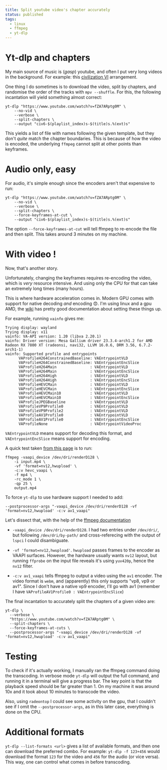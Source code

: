 ```yaml
---
title: Split youtube video's chapter accurately
status: published
tags:
  - linux
  - ffmpeg
  - yt-dlp
---
```


# Yt-dlp and chapters

My main source of music is (*gasp*) youtube, and often I put very long videos in
the background. For example: this [civilization
VI](https://www.youtube.com/watch?v=fZA7ARptg0M) arrangement.

One thing I do sometimes is to download the video, split by chapters, and
randomise the order of the tracks with `mpv --shuffle`. For this, the following
incantation will yield something almost correct:

``` 
yt-dlp "https://www.youtube.com/watch?v=fZA7ARptg0M" \
    --no-vid \
    --verbose \
    --split-chapters \
    --output "civ6-$(playlist_index)s-$(title)s.%(ext)s"
```

This yields a list of file with names following the given template, but they
don't *quite* match the chapter boundaries. This is because of how the video is
encoded, the underlying `ffmpeg` cannot split at other points than keyframes.


# Audio only, easy

For audio, it's simple enough since the encoders aren't that expensive to run:

```
yt-dlp "https://www.youtube.com/watch?v=fZA7ARptg0M" \
    --no-vid \
    --verbose \
    --split-chapters \
    --force-keyframes-at-cut \
    --output "civ6-$(playlist_index)s-$(title)s.%(ext)s"
```

The option `--force-keyframes-at-cut` will tell ffmpeg to re-encode the file
and then split. This takes around 3 minutes on my machine.


# With video !

Now, that's another story.

Unfortunately, changing the keyframes requires re-encoding the video, which is
*very* resource intensive. And using only the CPU for that can take an
extremely long times (many hours).

This is where hardware acceleration comes in. Modern GPU comes with support for
native decoding *and* encoding 😍. I'm using linux and a gpu AMD, the
[wiki](https://wiki.archlinux.org/title/Hardware_video_acceleration) has pretty
good documentation about setting these things up.

For example, running `vainfo` gives me:
```
Trying display: wayland
Trying display: x11
vainfo: VA-API version: 1.20 (libva 2.20.1)
vainfo: Driver version: Mesa Gallium driver 23.3.4-arch1.2 for AMD Radeon RX 7800 XT (radeonsi, navi32, LLVM 16.0.6, DRM 3.56, 6.7.2-arch1-1)
vainfo: Supported profile and entrypoints
      VAProfileH264ConstrainedBaseline:	VAEntrypointVLD
      VAProfileH264ConstrainedBaseline:	VAEntrypointEncSlice
      VAProfileH264Main               :	VAEntrypointVLD
      VAProfileH264Main               :	VAEntrypointEncSlice
      VAProfileH264High               :	VAEntrypointVLD
      VAProfileH264High               :	VAEntrypointEncSlice
      VAProfileHEVCMain               :	VAEntrypointVLD
      VAProfileHEVCMain               :	VAEntrypointEncSlice
      VAProfileHEVCMain10             :	VAEntrypointVLD
      VAProfileHEVCMain10             :	VAEntrypointEncSlice
      VAProfileJPEGBaseline           :	VAEntrypointVLD
      VAProfileVP9Profile0            :	VAEntrypointVLD
      VAProfileVP9Profile2            :	VAEntrypointVLD
      VAProfileAV1Profile0            :	VAEntrypointVLD
      VAProfileAV1Profile0            :	VAEntrypointEncSlice
      VAProfileNone                   :	VAEntrypointVideoProc
```

`VAEntrypointVLD` means support for decoding this format, and
`VAEntrypointEncSlice` means support for encoding.

A quick test taken [from this
page](https://wiki.archlinux.org/title/FFmpeg#Hardware_video_acceleration) is
to run:

```
ffmpeg -vaapi_device /dev/dri/renderD128 \
    -i input.mp4 \
    -vf 'format=nv12,hwupload' \
    -c:v hevc_vaapi \
    -f mp4 \
    -rc_mode 1 \
    -qp 25 \
    output.mp4
```

To force `yt-dlp` to use hardware support I needed to add:

`--postprocessor-args "-vaapi_device /dev/dri/renderD128 -vf 'format=nv12,hwupload' -c:v av1_vaapi"`

Let's dissect that, with the help of the [ffmpeg
documentation](https://trac.ffmpeg.org/wiki/Hardware/VAAPI#Encoding)

* `-vaapi_device /dev/dri/renderD128`. I had two entries under `/dev/dri/`, but
  following `/dev/dri/by-path/` and cross-referecing with the output of `lspci`
  I could disambiguate.

* `-vf 'format=nv12,hwupload'`. `hwupload` passes frames to the encoder as
  VAAPI surfaces. However, the hardware usually wants `nv12` layout, but
  running `ffprobe` on the input file reveals it's using `yuv420p`, hence the
  `nv12` filter.

* `-c:v av1_vaapi` tells ffmpeg to output a video using the `av1` encoder. The
  video format is `webm`, and (apparently) this only supports "vp8, vp9 or
  av1". Since I don't have a native vp9 encoder, I'll go with av1 (remember I have
  `VAProfileAV1Profile0 : VAEntrypointEncSlice`)


The final incantation to accurately split the chapters of a given video are:


```
yt-dlp \
  --verbose \
  "https://www.youtube.com/watch?v=fZA7ARptg0M" \
  --split-chapters \
  --force-keyframes-at-cuts \
  --postprocessor-args "-vaapi_device /dev/dri/renderD128 -vf 'format=nv12,hwupload' -c:v av1_vaapi"
```




# Testing

To check if it's actually working, I manually ran the ffmpeg command doing the
transcoding. In verbose mode `yt-dlp` will output the full command, and running
it in a terminal will give a progress bar. The key point is that the playback
speed should be far greater than 1. On my machine it was around 10x and it took
about 10 minutes to transcode the video.

Also, using `radeontop` I could see some activity on the gpu, that I couldn't
see if I omit the `--postprocessor-args`, as in this later case, everything is
done on the CPU.


# Additional formats

`yt-dlp --list-formats <url>` gives a list of available formats, and then one
can download the preferred combo. For example: `yt-dlp -f 123+456` would
download the format `123` for the video and `456` for the audio (or vice
versa). This way, one can control what comes in before transcoding.
